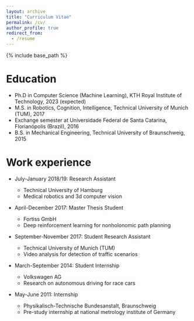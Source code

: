 ```yaml
---
layout: archive
title: "Curriculum Vitae"
permalink: /cv/
author_profile: true
redirect_from:
  - /resume
---
```


{% include base_path %}

Education
======
* Ph.D in Computer Science (Machine Learning), KTH Royal Institute of Technology, 2023 (expected)
* M.S. in Robotics, Cognition, Intelligence, Technical University of Munich (TUM), 2017
* Exchange semester at Universidade Federal de Santa Catarina, Florianópolis (Brazil), 2016
* B.S. in Mechanical Engineering, Technical University of Braunschweig, 2015




Work experience
======

* July-January 2018/19: Research Assistant
  * Technical University of Hamburg
  * Medical robotics and 3d computer vision

* April-December 2017: Master Thesis Student
  * Fortiss GmbH
  * Deep reinforcement learning for nonholonomic path planning

* September-November 2017: Student Research Assistant
  * Technical University of Munich (TUM)
  * Video analysis for detection of traffic scenarios

* March-September 2014: Student Internship
  * Volkswagen AG
  * Research on autonomous driving for race cars

* May-June 2011: Internship
  * Physikalisch-Technische Bundesanstalt, Braunschweig
  * Pre-study internship at national metrology institute of Germany
